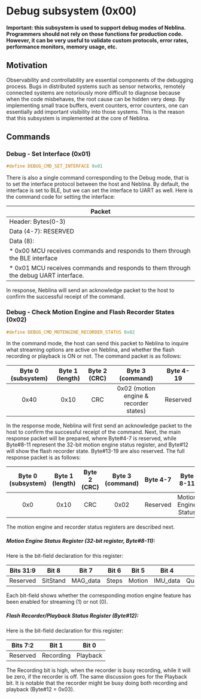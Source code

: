 # Debug subsystem (0x00)

**Important: this subsystem is used to support debug modes of Neblina.  Programmers should not rely on those functions for 
production code.  However, it can be very useful to validate custom protocols, error rates, performance monitors, memory usage, etc.**

## Motivation

Observability and controllability are essential components of the debugging process.  Bugs in distributed systems
such as sensor networks, remotely connected systems are notoriously more difficult to diagnose because when the code
misbehaves, the root cause can be hidden very deep.  By implementing small trace buffers, event counters, error counters,
one can essentially add important visibility into those systems.  This is the reason that this subsystem is implemented
at the core of Neblina.

## Commands

### Debug - Set Interface (0x01)

```c 
#define DEBUG_CMD_SET_INTERFACE 0x01
```

There is also a single command corresponding to the Debug mode, that is to set the interface protocol between the host and Neblina. By default, the interface is set to BLE, but we can set the interface to UART as well. Here is the command code for setting the interface:

| Packet|
|--------|
| Header: Bytes(0-3) |
| Data (4-7): RESERVED |
|Data (8):|
| * 0x00 MCU receives commands and responds to them through the BLE interface|
| * 0x01 MCU receives commands and responds to them through the debug UART interface.|

In response, Neblina will send an acknowledge packet to the host to confirm the successful receipt of the command.

### Debug - Check Motion Engine and Flash Recorder States (0x02)

```c 
#define DEBUG_CMD_MOTENGINE_RECORDER_STATUS 0x02
```

In the command mode, the host can send this packet to Neblina to inquire what streaming options are active on Neblina, and whether the flash recording or playback is ON or not. The command packet is as follows:

|Byte 0 (subsystem)|Byte 1 (length)|Byte 2 (CRC)|            Byte 3 (command)          |Byte 4-19|
|:----------------:|:-------------:|:----------:|:------------------------------------:|:-------:|
|       0x40       |      0x10     |     CRC    |0x02 (motion engine & recorder states)|Reserved |

In the response mode, Neblina will first send an acknowledge packet to the host to confirm the successful receipt of the command. Next, the main response packet will be prepared, where Byte#4-7 is reserved, while Byte#8-11 represent the 32-bit motion engine status register, and Byte#12 will show the flash recorder state. Byte#13-19 are also reserved. The full response packet is as follows:

|Byte 0 (subsystem)|Byte 1 (length)|Byte 2 (CRC)|Byte 3 (command)|Byte 4-7 |     Byte 8-11      |    Byte 12    |Byte 13-19|
|:----------------:|:-------------:|:----------:|:--------------:|:-------:|:------------------:|:-------------:|:--------:|
|       0x0        |     0x10      |    CRC     |      0x02      |Reserved |Motion Engine Status|Recorder Status| Reserved |

The motion engine and recorder status registers are described next.

##### Motion Engine Status Register (32-bit register, Byte#8-11):
Here is the bit-field declaration for this register:

|Bits 31:9|  Bit 8 |  Bit 7 |Bit 6|Bit 5 | Bit 4  |  Bit 3   |Bit 2|Bit 1|  Bit 0 |
|:-------:|:------:|:------:|:---:|:----:|:------:|:--------:|:---:|:---:|:------:|
|Reserved |SitStand|MAG_data|Steps|Motion|IMU_data|Quaternion|Euler|Force|Distance|

Each bit-field shows whether the corresponding motion engine feature has been enabled for streaming (1) or not (0).

##### Flash Recorder/Playback Status Register (Byte#12):
Here is the bit-field declaration for this register:

|Bits 7:2|  Bit 1  |  Bit 0 |
|:------:|:-------:|:------:|
|Reserved|Recording|Playback|

The Recording bit is high, when the recorder is busy recording, while it will be zero, if the recorder is off. The same discussion goes for the Playback bit. It is notable that the recorder might be busy doing both recording and playback (Byte#12 = 0x03).


